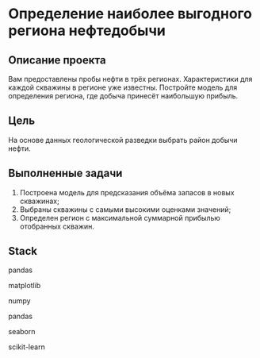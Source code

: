 # Определение наиболее выгодного региона нефтедобычи

## Описание проекта

Вам предоставлены пробы нефти в трёх регионах. Характеристики для каждой скважины в регионе уже известны. Постройте модель для определения региона, где добыча принесёт наибольшую прибыль. 

## Цель

На основе данных геологической разведки выбрать район добычи нефти.

## Выполненные задачи

1. Построена модель для предсказания объёма запасов в новых скважинах;
2. Выбраны скважины с самыми высокими оценками значений;
3. Определен регион с максимальной суммарной прибылью отобранных скважин.

## Stack

pandas

matplotlib

numpy 

pandas 

seaborn

scikit-learn
